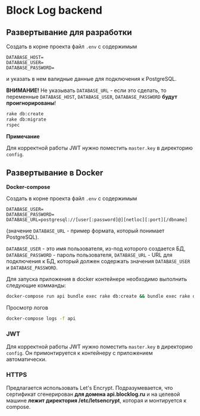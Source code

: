 # Block Log backend

## Развертывание для разработки

Создать в корне проекта файл `.env` с содержимым

```dotenv
DATABASE_HOST=
DATABASE_USER=
DATABASE_PASSWORD=
```

и указать в нем валидные данные для подключения к PostgreSQL.

**ВНИМАНИЕ!** Не указывать `DATABASE_URL` - если это сделать, то переменные `DATABASE_HOST`, `DATABASE_USER`,
`DATABASE_PASSWORD` **будут проигнорированы**!

```bash
rake db:create
rake db:migrate
rspec
```

**Примечание**

Для корректной работы JWT нужно поместить `master.key` в директорию `config`.

## Развертывание в Docker

**Docker-compose**

Создать в корне проекта файл `.env` с содержимым

```dotenv
DATABASE_USER=
DATABASE_PASSWORD=
DATABASE_URL=postgresql://[user[:password]@][netloc][:port][/dbname]
```

(значение `DATABASE_URL` - пример формата, который понимает PostgreSQL).

`DATABASE_USER` - это имя пользователя, из-под которого создается БД,
`DATABASE_PASSWORD` - пароль пользователя,
`DATABASE_URL` - URL для подключения к БД, который должен содержать значения `DATABASE_USER` и `DATABASE_PASSWORD`.

 Для запуска приложения в docker контейнере необходимо выполнить следующие комманды:
 
 ```bash
 docker-compose run api bundle exec rake db:create && bundle exec rake db:migrate
 ```

Просмотр логов

```bash
docker-compose logs -f api
```

### JWT

Для корректной работы JWT нужно поместить `master.key` в директорию `config`. Он примонтируется к контейнеру
с приложением автоматически.

### HTTPS

Предлагается использовать Let's Encrypt. Подразумевается, что сертификат сгенерирован **для домена api.blocklog.ru**
и на целевой машине **лежит директория /etc/letsencrypt**, которая и монтируется к compose.
